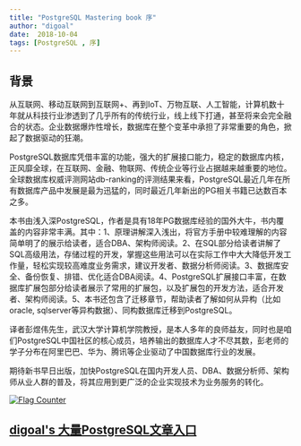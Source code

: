 ```yaml
---
title: "PostgreSQL Mastering book 序"
author: "digoal"
date:  2018-10-04
tags: [PostgreSQL , 序]
---
```

## 背景   
从互联网、移动互联网到互联网+、再到IoT、万物互联、人工智能，计算机数十年就从科技行业渗透到了几乎所有的传统行业，线上线下打通，甚至将来会完全融合的状态。企业数据爆炸性增长，数据库在整个变革中承担了非常重要的角色，掀起了数据驱动的狂潮。  
  
PostgreSQL数据库凭借丰富的功能，强大的扩展接口能力，稳定的数据库内核，正风靡全球，在互联网、金融、物联网、传统企业等行业占据越来越重要的地位。全球数据库权威评测网站db-ranking的评测结果来看，PostgreSQL最近几年在所有数据库产品中发展是最为迅猛的，同时最近几年新出的PG相关书籍已达数百本之多。  
  
本书由浅入深PostgreSQL，作者是具有18年PG数据库经验的国外大牛，书内覆盖的内容非常丰满。其中：1、原理讲解深入浅出，将官方手册中较难理解的内容简单明了的展示给读者，适合DBA、架构师阅读。2、在SQL部分给读者讲解了SQL高级用法，存储过程的开发，掌握这些用法可以在实际工作中大大降低开发工作量，轻松实现较高难度业务需求，建议开发者、数据分析师阅读。3、数据库安全、备份恢复、排错、优化适合DBA阅读。4、PostgreSQL扩展接口丰富，在数据库扩展包部分给读者展示了常用的扩展包，以及扩展包的开发方法，适合开发者、架构师阅读。5、本书还包含了迁移章节，帮助读者了解如何从异构（比如oracle, sqlserver等异构数据）、同构数据库迁移到PostgreSQL。  
  
译者彭煜伟先生，武汉大学计算机学院教授，是本人多年的良师益友，同时也是咱们PostgreSQL中国社区的核心成员，培养输出的数据库人才不尽其数，彭老师的学子分布在阿里巴巴、华为、腾讯等企业驱动了中国数据库行业的发展。  
  
期待新书早日出版，加快PostgreSQL在国内开发人员、DBA、数据分析师、架构师从业人群的普及，将其应用到更广泛的企业实现技术为业务服务的转化。  
    
  
<a rel="nofollow" href="http://info.flagcounter.com/h9V1"  ><img src="http://s03.flagcounter.com/count/h9V1/bg_FFFFFF/txt_000000/border_CCCCCC/columns_2/maxflags_12/viewers_0/labels_0/pageviews_0/flags_0/"  alt="Flag Counter"  border="0"  ></a>  
  
  
## [digoal's 大量PostgreSQL文章入口](https://github.com/digoal/blog/blob/master/README.md "22709685feb7cab07d30f30387f0a9ae")
  
